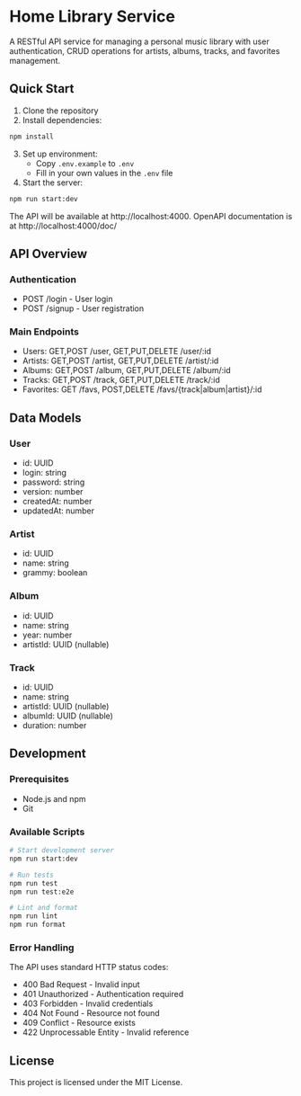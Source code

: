 # Home Library Service

A RESTful API service for managing a personal music library with user authentication, CRUD operations for artists, albums, tracks, and favorites management.

## Quick Start

1. Clone the repository
2. Install dependencies:
```bash
npm install
```
3. Set up environment:
   - Copy `.env.example` to `.env`
   - Fill in your own values in the `.env` file
4. Start the server:
```bash
npm run start:dev
```

The API will be available at http://localhost:4000. OpenAPI documentation is at http://localhost:4000/doc/

## API Overview

### Authentication
- POST /login - User login
- POST /signup - User registration

### Main Endpoints
- Users: GET,POST /user, GET,PUT,DELETE /user/:id
- Artists: GET,POST /artist, GET,PUT,DELETE /artist/:id
- Albums: GET,POST /album, GET,PUT,DELETE /album/:id
- Tracks: GET,POST /track, GET,PUT,DELETE /track/:id
- Favorites: GET /favs, POST,DELETE /favs/{track|album|artist}/:id

## Data Models

### User
- id: UUID
- login: string
- password: string
- version: number
- createdAt: number
- updatedAt: number

### Artist
- id: UUID
- name: string
- grammy: boolean

### Album
- id: UUID
- name: string
- year: number
- artistId: UUID (nullable)

### Track
- id: UUID
- name: string
- artistId: UUID (nullable)
- albumId: UUID (nullable)
- duration: number

## Development

### Prerequisites
- Node.js and npm
- Git

### Available Scripts
```bash
# Start development server
npm run start:dev

# Run tests
npm run test
npm run test:e2e

# Lint and format
npm run lint
npm run format
```

### Error Handling
The API uses standard HTTP status codes:
- 400 Bad Request - Invalid input
- 401 Unauthorized - Authentication required
- 403 Forbidden - Invalid credentials
- 404 Not Found - Resource not found
- 409 Conflict - Resource exists
- 422 Unprocessable Entity - Invalid reference

## License

This project is licensed under the MIT License.
